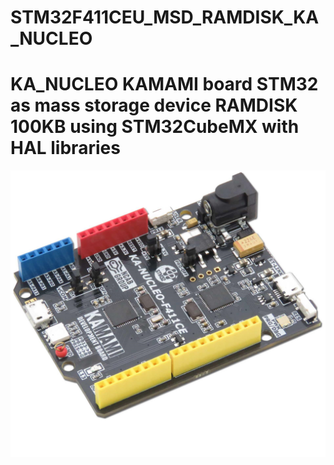 # STM32F411CEU_MSD_RAMDISK_KA_NUCLEO

# KA_NUCLEO KAMAMI board STM32 as mass storage device RAMDISK 100KB using STM32CubeMX with HAL libraries

![Screenshot](/KA_NUCLEO.jpg)
